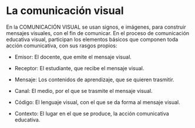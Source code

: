 
# La comunicación visual

En la COMUNICACIÓN VISUAL se usan signos, e imágenes, para construir mensajes visuales, con el fin de comunicar. En el proceso de comunicación educativa visual, participan los elementos básicos que componen toda acción comunicativa, con sus rasgos propios:

- Emisor: El docente, que emite el mensaje visual.

- Receptor: El estudiante, que recibe el mensaje visual.

- Mensaje: Los contenidos de aprendizaje, que se quieren trasmitir.

- Canal: El medio, por el que se trasmite el mensaje visual.

- Código: El lenguaje visual, con el que se da forma al mensaje visual.

- Contexto: El lugar en el que se produce, la acción comunicativa educativa.

